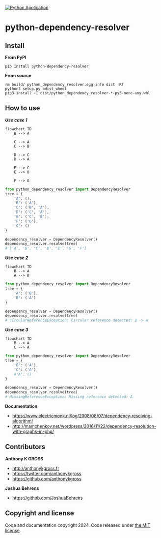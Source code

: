 [![Python Application](https://github.com/anthonykgross/python-dependency-resolver/actions/workflows/main.yml/badge.svg?branch=main)](https://github.com/anthonykgross/python-dependency-resolver/actions/workflows/main.yml)
# python-dependency-resolver


## Install
**From PyPI**
```commandline
pip install python-dependency-resolver
```

**From source**
```commandline
rm build/ python_dependency_resolver.egg-info dist -Rf
python3 setup.py bdist_wheel
pip3 install -I dist/python_dependency_resolver-*-py3-none-any.whl
```

## How to use

***Use case 1***
```mermaid
flowchart TD
    B --> A

    C --> A
    C --> B

    D --> C
    D --> A

    E --> C
    E --> B

    F --> G
```
```python
from python_dependency_resolver import DependencyResolver
tree = {
    'A': (),
    'B': ('A'),
    'C': ('B', 'A'),
    'D': ('C', 'A'),
    'E': ('C', 'B'),
    'F': ('G'),
    'G': ()
}

dependency_resolver = DependencyResolver()
dependency_resolver.resolve(tree)
# ['A', 'B', 'C', 'D', 'E', 'G', 'F']
```

***Use case 2***
```mermaid
flowchart TD
    B --> A
    A --> B
```
```python
from python_dependency_resolver import DependencyResolver
tree = {
    'A': ('B'),
    'B': ('A')
}

dependency_resolver = DependencyResolver()
dependency_resolver.resolve(tree)
# CircularReferenceException: Circular reference detected: B -> A
```

***Use case 3***
```mermaid
flowchart TD
    B --> A
    C --> A
```
```python
from python_dependency_resolver import DependencyResolver
tree = {
    'B': ('A'),
    'C': ('A'),
    #'A': ()
}

dependency_resolver = DependencyResolver()
dependency_resolver.resolve(tree)
# MissingReferenceException: Missing reference detected: A
```

**Documentation**
- <https://www.electricmonk.nl/log/2008/08/07/dependency-resolving-algorithm/>
- <http://mamchenkov.net/wordpress/2016/11/22/dependency-resolution-with-graphs-in-php/>

## Contributors
**Anthony K GROSS**
- <http://anthonykgross.fr>
- <https://twitter.com/anthonykgross>
- <https://github.com/anthonykgross>

**Joshua Behrens**
- <https://github.com/JoshuaBehrens>

## Copyright and license
Code and documentation copyright 2024. Code released under [the MIT license](https://github.com/anthonykgross/python-dependency-resolver/blob/main/LICENSE).
